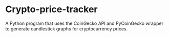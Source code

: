 # Crypto-price-tracker
A Python program that uses the CoinGecko API and PyCoinGecko wrapper to generate candlestick graphs for cryptocurrency prices.
